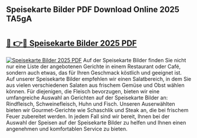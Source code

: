 ## Speisekarte Bilder PDF Download Online 2025 TA5gA

# <h2><a href="http://gc8gbc.nevu.top/?p=Speisekarte+Bilder">🔗 👉🔴 Speisekarte Bilder 2025 PDF</a></h2>

[![Speisekarte Bilder 2025 PDF](https://i.imgur.com/dBaPXMq.png)](http://gc8gbc.nevu.top/?p=Speisekarte+Bilder)
Auf der Speisekarte Bilder finden Sie nicht nur eine Liste der angebotenen Gerichte in einem Restaurant oder Café, sondern auch etwas, das für Ihren Geschmack köstlich und geeignet ist. Auf unserer Speisekarte Bilder empfehlen wir einen Salatbereich, in dem Sie aus vielen verschiedenen Salaten aus frischem Gemüse und Obst wählen können. Für diejenigen, die Fleisch bevorzugen, bieten wir eine umfangreiche Auswahl an Gerichten auf der Speisekarte Bilder an: Rindfleisch, Schweinefleisch, Huhn und Fisch. Unseren Auserwählten bieten wir Gourmet-Gerichte wie Schaschlik und Steak an, die bei frischem Feuer zubereitet werden. In jedem Fall sind wir bereit, Ihnen bei der Auswahl der Speisen auf der Speisekarte Bilder zu helfen und Ihnen einen angenehmen und komfortablen Service zu bieten.
